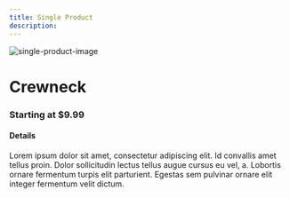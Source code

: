 ```yaml
---
title: Single Product
description:
---
```


<columns mode="normal" number="1" number-m="1" number-s="1" id="single-product__breadcrumb">

<block>

<flui-breadcrumb  message="single-product" :data-breadcrumb=
'[
  {
    "title":"Products",
    "url":"/products"
  },
  {
    "title":"Hoodies and Sweatshirts",
    "url":"/category"
  },
  {
    "title":"Crewneck",
    "url":"/single-product"
  }
]'/>

</block>

</columns>











<columns mode="normal" number="2" number-m="1" number-s="1" id="single-product__item">

<block>

![single-product-image](./img/product-detail-crewneck.jpg)

</block>

<block id="single-product__item__info">

<div id="single-product__item__info__content">

# Crewneck

### Starting at $9.99

</div>

<div id="single-product__item__info__content">

#### Details

Lorem ipsum dolor sit amet, consectetur adipiscing elit. Id convallis amet tellus proin. Dolor sollicitudin lectus tellus augue cursus eu vel, a. Lobortis ornare fermentum turpis elit parturient. Egestas sem pulvinar ornare elit integer fermentum velit dictum.

</div>

</block>

</columns>
